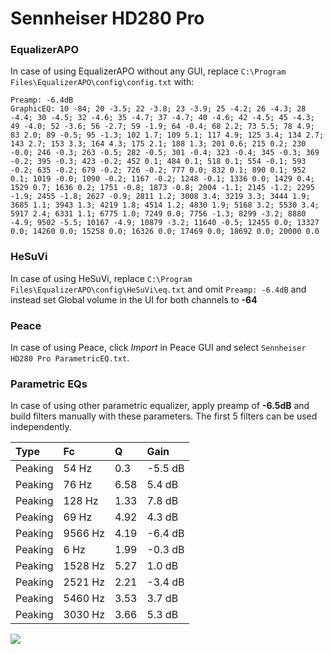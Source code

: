# Sennheiser HD280 Pro

### EqualizerAPO
In case of using EqualizerAPO without any GUI, replace `C:\Program Files\EqualizerAPO\config\config.txt`
with:
```
Preamp: -6.4dB
GraphicEQ: 10 -84; 20 -3.5; 22 -3.8; 23 -3.9; 25 -4.2; 26 -4.3; 28 -4.4; 30 -4.5; 32 -4.6; 35 -4.7; 37 -4.7; 40 -4.6; 42 -4.5; 45 -4.3; 49 -4.0; 52 -3.6; 56 -2.7; 59 -1.9; 64 -0.4; 68 2.2; 73 5.5; 78 4.9; 83 2.0; 89 -0.5; 95 -1.3; 102 1.7; 109 5.1; 117 4.9; 125 3.4; 134 2.7; 143 2.7; 153 3.3; 164 4.3; 175 2.1; 188 1.3; 201 0.6; 215 0.2; 230 -0.0; 246 -0.3; 263 -0.5; 282 -0.5; 301 -0.4; 323 -0.4; 345 -0.3; 369 -0.2; 395 -0.3; 423 -0.2; 452 0.1; 484 0.1; 518 0.1; 554 -0.1; 593 -0.2; 635 -0.2; 679 -0.2; 726 -0.2; 777 0.0; 832 0.1; 890 0.1; 952 0.1; 1019 -0.0; 1090 -0.2; 1167 -0.2; 1248 -0.1; 1336 0.0; 1429 0.4; 1529 0.7; 1636 0.2; 1751 -0.8; 1873 -0.8; 2004 -1.1; 2145 -1.2; 2295 -1.9; 2455 -1.8; 2627 -0.9; 2811 1.2; 3008 3.4; 3219 3.3; 3444 1.9; 3685 1.1; 3943 1.3; 4219 1.8; 4514 1.2; 4830 1.9; 5168 3.2; 5530 3.4; 5917 2.4; 6331 1.1; 6775 1.0; 7249 0.0; 7756 -1.3; 8299 -3.2; 8880 -4.9; 9502 -5.5; 10167 -4.9; 10879 -3.2; 11640 -0.5; 12455 0.0; 13327 0.0; 14260 0.0; 15258 0.0; 16326 0.0; 17469 0.0; 18692 0.0; 20000 0.0
```

### HeSuVi
In case of using HeSuVi, replace `C:\Program Files\EqualizerAPO\config\HeSuVi\eq.txt` and omit `Preamp:
-6.4dB` and instead set Global volume in the UI for both channels to **-64**

### Peace
In case of using Peace, click *Import* in Peace GUI and select `Sennheiser HD280 Pro ParametricEQ.txt`.

### Parametric EQs
In case of using other parametric equalizer, apply preamp of **-6.5dB** and build filters manually with
these parameters. The first 5 filters can be used independently.

| Type    | Fc      |    Q | Gain    |
|:--------|:--------|:-----|:--------|
| Peaking | 54 Hz   | 0.3  | -5.5 dB |
| Peaking | 76 Hz   | 6.58 | 5.4 dB  |
| Peaking | 128 Hz  | 1.33 | 7.8 dB  |
| Peaking | 69 Hz   | 4.92 | 4.3 dB  |
| Peaking | 9566 Hz | 4.19 | -6.4 dB |
| Peaking | 6 Hz    | 1.99 | -0.3 dB |
| Peaking | 1528 Hz | 5.27 | 1.0 dB  |
| Peaking | 2521 Hz | 2.21 | -3.4 dB |
| Peaking | 5460 Hz | 3.53 | 3.7 dB  |
| Peaking | 3030 Hz | 3.66 | 5.3 dB  |

![](https://raw.githubusercontent.com/jaakkopasanen/AutoEq/master/results/headphonecom/sbaf-serious/Sennheiser%20HD280%20Pro/Sennheiser%20HD280%20Pro.png)
